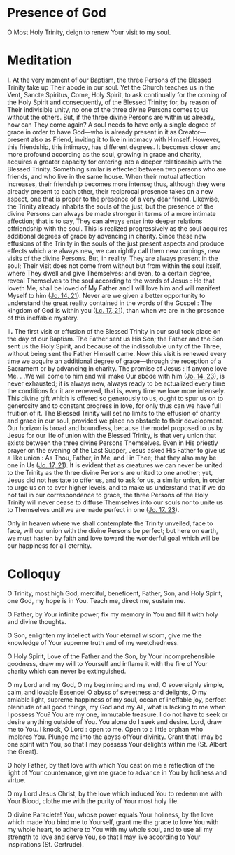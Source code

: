 # Presence of God

O Most Holy Trinity, deign to renew Your visit to my soul.

# Meditation

**I.** At the very moment of our Baptism, the three Persons of the Blessed Trinity take up Their abode in our soul. Yet the Church teaches us in the Vent, Sancte Spiritus, Come, Holy Spirit, to ask continually for the coming of the Holy Spirit and consequently, of the Blessed Trinity; for, by reason of Their indivisible unity, no one of the three divine Persons comes to us without the others. But, if the three divine Persons are within us already, how can They come again? A soul needs to have only a single degree of grace in order to have God—who is already present in it as Creator—present also as Friend, inviting it to live in intimacy with Himself. However, this friendship, this intimacy, has different degrees. It becomes closer and more profound according as the soul, growing in grace and charity, acquires a greater capacity for entering into a deeper relationship with the Blessed Trinity. Something similar is effected between two persons who are friends, and who live in the same house. When their mutual affection increases, their friendship becomes more intense; thus, although they were already present to each other, their reciprocal presence takes on a new aspect, one that is proper to the presence of a very dear friend. Likewise, the Trinity already inhabits the souls of the just, but the presence of the divine Persons can always be made stronger in terms of a more intimate affection; that is to say, They can always enter into deeper relations offriendship with the soul. This is realized progressively as the soul acquires additional degrees of grace by advancing in charity. Since these new effusions of the Trinity in the souls of the just present aspects and produce effects which are always new, we can rightly call them new comings, new visits of the divine Persons. But, in reality. They are always present in the soul; Their visit does not come from without but from within the soul itself, where They dwell and give Themselves; and even, to a certain degree, reveal Themselves to the soul according to the words of Jesus : He that loveth Me, shall be loved of My Father and I will love him and will manifest Myself to him ([Jo. 14, 21](https://vulgata.online/bible/Jo.14?ed=DR2&vfn=DR2.Jo.14.21:vs)). Never are we given a better opportunity to understand the great reality contained in the words of the Gospel : The kingdom of God is within you ([Lc. 17, 21](https://vulgata.online/bible/Lc.17?ed=DR2&vfn=DR2.Lc.17.21:vs)), than when we are in the presence of this ineffable mystery.

**II.** The first visit or effusion of the Blessed Trinity in our soul took place on the day of our Baptism. The Father sent us His Son; the Father and the Son sent us the Holy Spirit, and because of the indissoluble unity of the Three, without being sent the Father Himself came. Now this visit is renewed every time we acquire an additional degree of grace—through the reception of a Sacrament or by advancing in charity. The promise of Jesus : If anyone love Me. . .We will come to him and will make Our abode with him ([Jo. 14, 23](https://vulgata.online/bible/Jo.14?ed=DR2&vfn=DR2.Jo.14.23:vs)), is never exhausted; it is always new, always ready to be actualized every time the conditions for it are renewed, that is, every time we love more intensely. This divine gift which is offered so generously to us, ought to spur us on to generosity and to constant progress in love, for only thus can we have full fruition of it. The Blessed Trinity will set no limits to the effusion of charity and grace in our soul, provided we place no obstacle to their development. Our horizon is broad and boundless, because the model proposed to us by Jesus for our life of union with the Blessed Trinity, is that very union that exists between the three divine Persons Themselves. Even in His priestly prayer on the evening of the Last Supper, Jesus asked His Father to give us a like union : As Thou, Father, in Me, and I in Thee; that they also may be one in Us ([Jo. 17, 21](https://vulgata.online/bible/Jo.17?ed=DR2&vfn=DR2.Jo.17.21:vs)). It is evident that as creatures we can never be united to the Trinity as the three divine Persons are united to one another; yet, Jesus did not hesitate to offer us, and to ask for us, a similar union, in order to urge us on to ever higher levels, and to make us understand that if we do not fail in our correspondence to grace, the three Persons of the Holy Trinity will never cease to diffuse Themselves into our souls nor to unite us to Themselves until we are made perfect in one ([Jo. 17, 23](https://vulgata.online/bible/Jo.17?ed=DR2&vfn=DR2.Jo.17.23:vs)).

Only in heaven where we shall contemplate the Trinity unveiled, face to face, will our union with the divine Persons be perfect; but here on earth, we must hasten by faith and love toward the wonderful goal which will be our happiness for all eternity.

# Colloquy

O Trinity, most high God, merciful, beneficent, Father, Son, and Holy Spirit, one God, my hope is in You. Teach me, direct me, sustain me.

O Father, by Your infinite power, fix my memory in You and fill it with holy and divine thoughts.

O Son, enlighten my intellect with Your eternal wisdom, give me the knowledge of Your supreme truth and of my wretchedness.

O Holy Spirit, Love of the Father and the Son, by Your incomprehensible goodness, draw my will to Yourself and inflame it with the fire of Your charity which can never be extinguished.

O my Lord and my God, O my beginning and my end, O sovereignly simple, calm, and lovable Essence! O abyss of sweetness and delights, O my amiable light, supreme happiness of my soul, ocean of ineffable joy, perfect plenitude of all good things, my God and my All, what is lacking to me when I possess You? You are my one, immutable treasure. I do not have to seek or desire anything outside of You. You alone do I seek and desire. Lord, draw me to You. I knock, O Lord : open to me. Open to a little orphan who implores You. Plunge me into the abyss ofYour divinity. Grant that I may be one spirit with You, so that I may possess Your delights within me (St. Albert the Great).

O holy Father, by that love with which You cast on me a reflection of the light of Your countenance, give me grace to advance in You by holiness and virtue.

O my Lord Jesus Christ, by the love which induced You to redeem me with Your Blood, clothe me with the purity of Your most holy life.

O divine Paraclete! You, whose power equals Your holiness, by the love which made You bind me to Yourself, grant me the grace to love You with my whole heart, to adhere to You with my whole soul, and to use all my strength to love and serve You, so that I may live according to Your inspirations (St. Gertrude).
